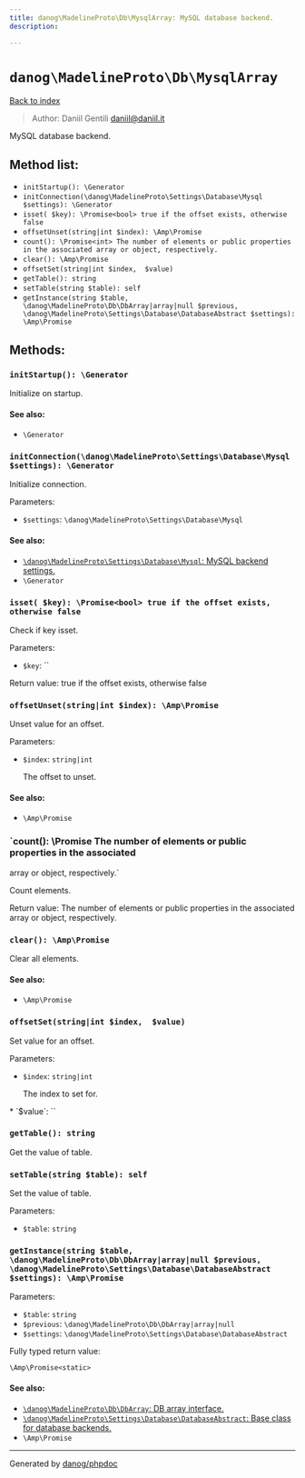 ```yaml
---
title: danog\MadelineProto\Db\MysqlArray: MySQL database backend.
description: 

---
```

# `danog\MadelineProto\Db\MysqlArray`
[Back to index](../../../index.md)

> Author: Daniil Gentili <daniil@daniil.it>  
  

MySQL database backend.  




## Method list:
* `initStartup(): \Generator`
* `initConnection(\danog\MadelineProto\Settings\Database\Mysql $settings): \Generator`
* `isset( $key): \Promise<bool> true if the offset exists, otherwise false`
* `offsetUnset(string|int $index): \Amp\Promise`
* `count(): \Promise<int> The number of elements or public properties in the associated
array or object, respectively.`
* `clear(): \Amp\Promise`
* `offsetSet(string|int $index,  $value)`
* `getTable(): string`
* `setTable(string $table): self`
* `getInstance(string $table, \danog\MadelineProto\Db\DbArray|array|null $previous, \danog\MadelineProto\Settings\Database\DatabaseAbstract $settings): \Amp\Promise`

## Methods:
### `initStartup(): \Generator`

Initialize on startup.


#### See also: 
* `\Generator`




### `initConnection(\danog\MadelineProto\Settings\Database\Mysql $settings): \Generator`

Initialize connection.


Parameters:
* `$settings`: `\danog\MadelineProto\Settings\Database\Mysql`   


#### See also: 
* [`\danog\MadelineProto\Settings\Database\Mysql`: MySQL backend settings.](../Settings/Database/Mysql.md)
* `\Generator`




### `isset( $key): \Promise<bool> true if the offset exists, otherwise false`

Check if key isset.


Parameters:
* `$key`: ``   


Return value: true if the offset exists, otherwise false


### `offsetUnset(string|int $index): \Amp\Promise`

Unset value for an offset.


Parameters:
* `$index`: `string|int` <p>
The offset to unset.
</p>  


#### See also: 
* `\Amp\Promise`




### `count(): \Promise<int> The number of elements or public properties in the associated
array or object, respectively.`

Count elements.


Return value: The number of elements or public properties in the associated
array or object, respectively.


### `clear(): \Amp\Promise`

Clear all elements.


#### See also: 
* `\Amp\Promise`




### `offsetSet(string|int $index,  $value)`

Set value for an offset.


Parameters:
* `$index`: `string|int` <p>
The index to set for.
</p>  
* `$value`: ``   



### `getTable(): string`

Get the value of table.



### `setTable(string $table): self`

Set the value of table.


Parameters:
* `$table`: `string`   



### `getInstance(string $table, \danog\MadelineProto\Db\DbArray|array|null $previous, \danog\MadelineProto\Settings\Database\DatabaseAbstract $settings): \Amp\Promise`




Parameters:
* `$table`: `string`   
* `$previous`: `\danog\MadelineProto\Db\DbArray|array|null`   
* `$settings`: `\danog\MadelineProto\Settings\Database\DatabaseAbstract`   


Fully typed return value:
```
\Amp\Promise<static>
```
#### See also: 
* [`\danog\MadelineProto\Db\DbArray`: DB array interface.](./DbArray.md)
* [`\danog\MadelineProto\Settings\Database\DatabaseAbstract`: Base class for database backends.](../Settings/Database/DatabaseAbstract.md)
* `\Amp\Promise`




---
Generated by [danog/phpdoc](https://phpdoc.daniil.it)
